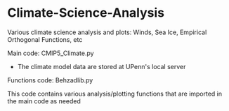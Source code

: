 # Climate-Science-Analysis
Various climate science analysis and plots: Winds, Sea Ice, Empirical Orthogonal Functions, etc

Main code: CMIP5_Climate.py


* The climate model data are stored at UPenn's local server

Functions code: Behzadlib.py

This code contains various analysis/plotting functions that are imported in the main code as needed
